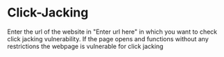 # Click-Jacking
Enter the url of the website in "Enter url here" in which you want to check click jacking vulnerability.
If the page opens and functions without any restrictions the webpage is vulnerable for click jacking
